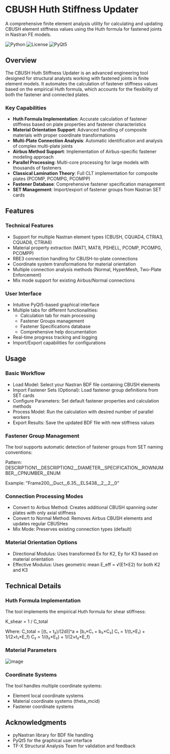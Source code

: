 # CBUSH Huth Stiffness Updater

A comprehensive finite element analysis utility for calculating and updating CBUSH element stiffness values using the Huth formula for fastened joints in Nastran FE models.

![Python](https://img.shields.io/badge/python-3.7+-blue.svg)
![License](https://img.shields.io/badge/license-Apache%202.0-green.svg)
![PyQt5](https://img.shields.io/badge/GUI-PyQt5-orange.svg)

## Overview

The CBUSH Huth Stiffness Updater is an advanced engineering tool designed for structural analysts working with fastened joints in finite element models. It automates the calculation of fastener stiffness values based on the empirical Huth formula, which accounts for the flexibility of both the fastener and connected plates.

### Key Capabilities

- **Huth Formula Implementation**: Accurate calculation of fastener stiffness based on plate properties and fastener characteristics
- **Material Orientation Support**: Advanced handling of composite materials with proper coordinate transformations
- **Multi-Plate Connection Analysis**: Automatic identification and analysis of complex multi-plate joints
- **Airbus Method Support**: Implementation of Airbus-specific fastener modeling approach
- **Parallel Processing**: Multi-core processing for large models with thousands of fasteners
- **Classical Lamination Theory**: Full CLT implementation for composite plates (PCOMP, PCOMPG, PCOMPP)
- **Fastener Database**: Comprehensive fastener specification management
- **SET Management**: Import/export of fastener groups from Nastran SET cards

## Features

### Technical Features

- Support for multiple Nastran element types (CBUSH, CQUAD4, CTRIA3, CQUAD8, CTRIA6)
- Material property extraction (MAT1, MAT8, PSHELL, PCOMP, PCOMPG, PCOMPP)
- RBE3 connection handling for CBUSH-to-plate connections
- Coordinate system transformations for material orientation
- Multiple connection analysis methods (Normal, HyperMesh, Two-Plate Enforcement)
- Mix mode support for existing Airbus/Normal connections

### User Interface

- Intuitive PyQt5-based graphical interface
- Multiple tabs for different functionalities:
  - Calculation tab for main processing
  - Fastener Groups management
  - Fastener Specifications database
  - Comprehensive help documentation
- Real-time progress tracking and logging
- Import/Export capabilities for configurations

## Usage
### Basic Workflow

- Load Model: Select your Nastran BDF file containing CBUSH elements
- Import Fastener Sets (Optional): Load fastener group definitions from SET cards
- Configure Parameters: Set default fastener properties and calculation methods
- Process Model: Run the calculation with desired number of parallel workers
- Export Results: Save the updated BDF file with new stiffness values

### Fastener Group Management
The tool supports automatic detection of fastener groups from SET naming conventions:

Pattern: DESCRIPTION1__DESCRIPTION2__DIAMETER__SPECIFICATION__ROWNUMBER__CPNUMBER__ENUM

Example: "Frame200__Duct__6.35__ELS438__2__2__0"

### Connection Processing Modes

- Convert to Airbus Method: Creates additional CBUSH spanning outer plates with only axial stiffness
- Convert to Normal Method: Removes Airbus CBUSH elements and updates regular CBUSHes
- Mix Mode: Preserves existing connection types (default)

### Material Orientation Options

- Directional Modulus: Uses transformed Ex for K2, Ey for K3 based on material orientation
- Effective Modulus: Uses geometric mean E_eff = √(E1×E2) for both K2 and K3

## Technical Details
### Huth Formula Implementation
The tool implements the empirical Huth formula for shear stiffness:

K_shear = 1 / C_total

Where:
C_total = [(t₁ + t₂)/(2d)]^a × [b₁×C₁ + b₂×C₂]
C₁ = 1/(t₁×E₁) + 1/(2×t₁×E_f)
C₂ = 1/(t₂×E₂) + 1/(2×t₂×E_f)

### Material Parameters
![image](https://github.com/user-attachments/assets/7eddd8f8-af41-44f7-beb0-c4444acfcc68)

### Coordinate Systems
The tool handles multiple coordinate systems:
- Element local coordinate systems
- Material coordinate systems (theta_mcid)
- Fastener coordinate systems

## Acknowledgments
- pyNastran library for BDF file handling
- PyQt5 for the graphical user interface
- TF-X Structural Analysis Team for validation and feedback
